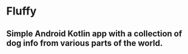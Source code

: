 # Fluffy

## Simple Android Kotlin app with a collection of dog info from various parts of the world.
